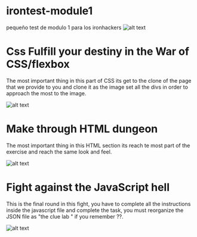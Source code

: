 # irontest-module1
pequeño test de modulo 1 para los ironhackers
![alt text](https://kainmaligno.github.io/irontest-module1/)
<br>

# Css Fulfill your destiny in the War of CSS/flexbox

The most important thing in this part of CSS its get to the clone of the page that we provide to you and clone it as the image set all the divs in order to approach the most to the image.

![alt text](https://dzwonsemrish7.cloudfront.net/items/3m34141R2v1W0v0L2j0c/test-layout-mobile.png?v=c2b9a871)
<br>

# Make through HTML dungeon

The most important thing in this HTML section its reach te most part of the exercise and reach the same look and feel.

![alt text](https://res.cloudinary.com/drakarzamael/image/upload/v1568436149/folder-name/ed9b4f03-8098-4707-a8a9-0967b98cb511.jpg)
<br>


# Fight against the JavaScript hell

This is the final round in this fight, you have to complete all the instructions inside the javascript file and complete the task, you must reorganize the JSON file as "the clue lab " if you remember ??.
<br>

![alt text](https://res.cloudinary.com/drakarzamael/image/upload/v1538630826/folder-name/300.jpeg.jpg)
<br>

